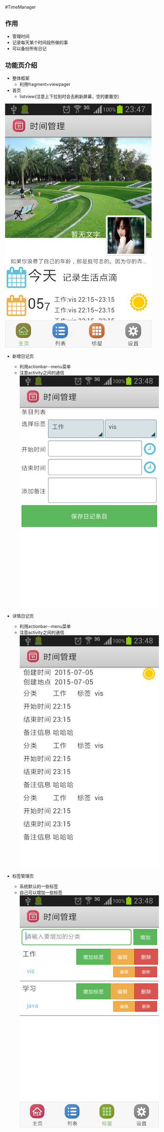 #TimeManager

## 作用
- 管理时间
- 记录每天某个时间段所做的事
- 可以备份所有日记

## 功能页介绍
- 整体框架
    + 利用fragment+viewpager
- 首页
    + listview(注意上下拉到时会去刷新屏幕，空的要置空)

![](images/main.png)

- 新增日记页
    + 利用actionbar--menu菜单
    + 注意activity之间的通信
![](images/new.png)

- 详情日记页
    + 利用actionbar--menu菜单
    + 注意activity之间的通信
![](images/detail.png)

- 标签管理页
    + 系统默认的一些标签
    + 自己可以增加一些标签
![](images/tags.png)